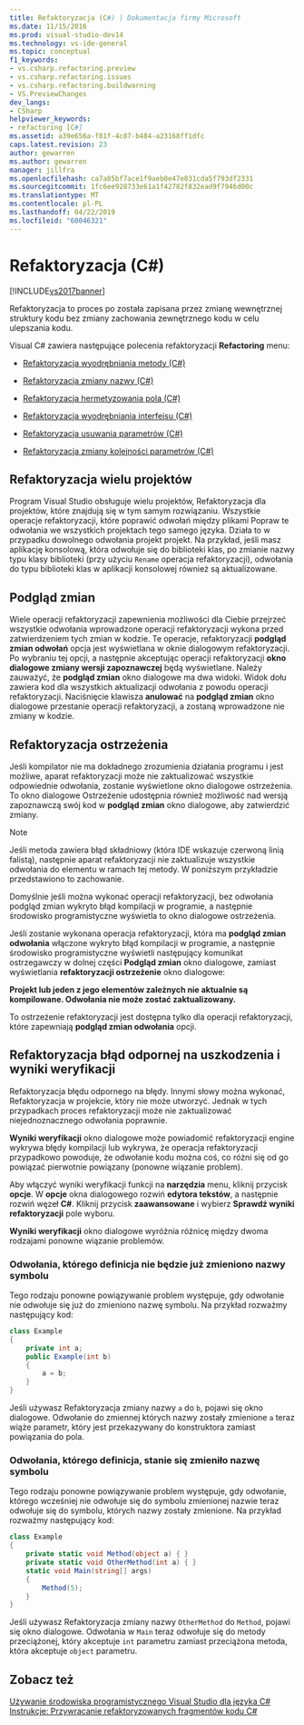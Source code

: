 ```yaml
---
title: Refaktoryzacja (C#) | Dokumentacja firmy Microsoft
ms.date: 11/15/2016
ms.prod: visual-studio-dev14
ms.technology: vs-ide-general
ms.topic: conceptual
f1_keywords:
- vs.csharp.refactoring.preview
- vs.csharp.refactoring.issues
- vs.csharp.refactoring.buildwarning
- VS.PreviewChanges
dev_langs:
- CSharp
helpviewer_keywords:
- refactoring [C#]
ms.assetid: a39e656a-f81f-4c87-b484-a23168ff1dfc
caps.latest.revision: 23
author: gewarren
ms.author: gewarren
manager: jillfra
ms.openlocfilehash: ca7a85bf7ace1f9aeb0e47e031cda5f793df2331
ms.sourcegitcommit: 1fc6ee928733e61a1f42782f832ead9f7946d00c
ms.translationtype: MT
ms.contentlocale: pl-PL
ms.lasthandoff: 04/22/2019
ms.locfileid: "60046321"
---
```

# <a name="refactoring-c"></a>Refaktoryzacja (C#)
[!INCLUDE[vs2017banner](../includes/vs2017banner.md)]

Refaktoryzacja to proces po została zapisana przez zmianę wewnętrznej struktury kodu bez zmiany zachowania zewnętrznego kodu w celu ulepszania kodu.  
  
 Visual C# zawiera następujące polecenia refaktoryzacji **Refactoring** menu:  
  
- [Refaktoryzacja wyodrębniania metody (C#)](../csharp-ide/extract-method-refactoring-csharp.md)  
  
- [Refaktoryzacja zmiany nazwy (C#)](../csharp-ide/rename-refactoring-csharp.md)  
  
- [Refaktoryzacja hermetyzowania pola (C#)](../csharp-ide/encapsulate-field-refactoring-csharp.md)  
  
- [Refaktoryzacja wyodrębniania interfejsu (C#)](../csharp-ide/extract-interface-refactoring-csharp.md)  
  
- [Refaktoryzacja usuwania parametrów (C#)](../csharp-ide/remove-parameters-refactoring-csharp.md)  
  
- [Refaktoryzacja zmiany kolejności parametrów (C#)](../csharp-ide/reorder-parameters-refactoring-csharp.md)  
  
## <a name="multi-project-refactoring"></a>Refaktoryzacja wielu projektów  
 Program Visual Studio obsługuje wielu projektów, Refaktoryzacja dla projektów, które znajdują się w tym samym rozwiązaniu. Wszystkie operacje refaktoryzacji, które poprawić odwołań między plikami Popraw te odwołania we wszystkich projektach tego samego języka. Działa to w przypadku dowolnego odwołania projekt projekt. Na przykład, jeśli masz aplikację konsolową, która odwołuje się do biblioteki klas, po zmianie nazwy typu klasy biblioteki (przy użyciu `Rename` operacja refaktoryzacji), odwołania do typu biblioteki klas w aplikacji konsolowej również są aktualizowane.  
  
## <a name="changes-preview"></a>Podgląd zmian  
 Wiele operacji refaktoryzacji zapewnienia możliwości dla Ciebie przejrzeć wszystkie odwołania wprowadzone operacji refaktoryzacji wykona przed zatwierdzeniem tych zmian w kodzie. Te operacje, refaktoryzacji **podgląd zmian odwołań** opcja jest wyświetlana w oknie dialogowym refaktoryzacji. Po wybraniu tej opcji, a następnie akceptując operacji refaktoryzacji **okno dialogowe zmiany wersji zapoznawczej** będą wyświetlane. Należy zauważyć, że **podgląd zmian** okno dialogowe ma dwa widoki. Widok dołu zawiera kod dla wszystkich aktualizacji odwołania z powodu operacji refaktoryzacji. Naciśnięcie klawisza **anulować** na **podgląd zmian** okno dialogowe przestanie operacji refaktoryzacji, a zostaną wprowadzone nie zmiany w kodzie.  
  
## <a name="refactoring-warnings"></a>Refaktoryzacja ostrzeżenia  
 Jeśli kompilator nie ma dokładnego zrozumienia działania programu i jest możliwe, aparat refaktoryzacji może nie zaktualizować wszystkie odpowiednie odwołania, zostanie wyświetlone okno dialogowe ostrzeżenia. To okno dialogowe Ostrzeżenie udostępnia również możliwość nad wersją zapoznawczą swój kod w **podgląd zmian** okno dialogowe, aby zatwierdzić zmiany.  
  
> [!NOTE]
>  Jeśli metoda zawiera błąd składniowy (która IDE wskazuje czerwoną linią falistą), następnie aparat refaktoryzacji nie zaktualizuje wszystkie odwołania do elementu w ramach tej metody. W poniższym przykładzie przedstawiono to zachowanie.  
  
 Domyślnie jeśli można wykonać operacji refaktoryzacji, bez odwołania podgląd zmian wykryto błąd kompilacji w programie, a następnie środowisko programistyczne wyświetla to okno dialogowe ostrzeżenia.  
  
 Jeśli zostanie wykonana operacja refaktoryzacji, która ma **podgląd zmian odwołania** włączone wykryto błąd kompilacji w programie, a następnie środowisko programistyczne wyświetli następujący komunikat ostrzegawczy w dolnej części **Podgląd zmian** okno dialogowe, zamiast wyświetlania **refaktoryzacji ostrzeżenie** okno dialogowe:  
  
 **Projekt lub jeden z jego elementów zależnych nie aktualnie są kompilowane. Odwołania nie może zostać zaktualizowany.**  
  
 To ostrzeżenie refaktoryzacji jest dostępna tylko dla operacji refaktoryzacji, które zapewniają **podgląd zmian odwołania** opcji.  
  
## <a name="error-tolerant-refactoring-and-verification-results"></a>Refaktoryzacja błąd odpornej na uszkodzenia i wyniki weryfikacji  
 Refaktoryzacja błędu odpornego na błędy. Innymi słowy można wykonać, Refaktoryzacja w projekcie, który nie może utworzyć. Jednak w tych przypadkach proces refaktoryzacji może nie zaktualizować niejednoznacznego odwołania poprawnie.  
  
 **Wyniki weryfikacji** okno dialogowe może powiadomić refaktoryzacji engine wykrywa błędy kompilacji lub wykrywa, że operacja refaktoryzacji przypadkowo powoduje, że odwołanie kodu można coś, co różni się od go powiązać pierwotnie powiązany (ponowne wiązanie problem).  
  
 Aby włączyć wyniki weryfikacji funkcji na **narzędzia** menu, kliknij przycisk **opcje**. W **opcje** okna dialogowego rozwiń **edytora tekstów**, a następnie rozwiń węzeł **C#**. Kliknij przycisk **zaawansowane** i wybierz **Sprawdź wyniki refaktoryzacji** pole wyboru.  
  
 **Wyniki weryfikacji** okno dialogowe wyróżnia różnicę między dwoma rodzajami ponowne wiązanie problemów.  
  
### <a name="references-whose-definition-will-no-longer-be-the-renamed-symbol"></a>Odwołania, którego definicja nie będzie już zmieniono nazwy symbolu  
 Tego rodzaju ponowne powiązywanie problem występuje, gdy odwołanie nie odwołuje się już do zmieniono nazwę symbolu. Na przykład rozważmy następujący kod:  
  
```csharp  
class Example  
{  
    private int a;  
    public Example(int b)  
    {  
        a = b;  
    }  
}  
```  
  
 Jeśli używasz Refaktoryzacja zmiany nazwy `a` do `b`, pojawi się okno dialogowe. Odwołanie do zmiennej których nazwy zostały zmienione `a` teraz wiąże parametr, który jest przekazywany do konstruktora zamiast powiązania do pola.  
  
### <a name="references-whose-definition-will-now-become-the-renamed-symbol"></a>Odwołania, którego definicja, stanie się zmieniło nazwę symbolu  
 Tego rodzaju ponowne powiązywanie problem występuje, gdy odwołanie, którego wcześniej nie odwołuje się do symbolu zmienionej nazwie teraz odwołuje się do symbolu, których nazwy zostały zmienione. Na przykład rozważmy następujący kod:  
  
```csharp  
class Example  
{  
    private static void Method(object a) { }  
    private static void OtherMethod(int a) { }  
    static void Main(string[] args)  
    {  
        Method(5);  
    }  
}  
```  
  
 Jeśli używasz Refaktoryzacja zmiany nazwy `OtherMethod` do `Method`, pojawi się okno dialogowe. Odwołania w `Main` teraz odwołuje się do metody przeciążonej, który akceptuje `int` parametru zamiast przeciążona metoda, która akceptuje `object` parametru.  
  
## <a name="see-also"></a>Zobacz też  
 [Używanie środowiska programistycznego Visual Studio dla języka C#](../csharp-ide/using-the-visual-studio-development-environment-for-csharp.md)   
 [Instrukcje: Przywracanie refaktoryzowanych fragmentów kodu C#](../ide/how-to-restore-csharp-refactoring-snippets.md)